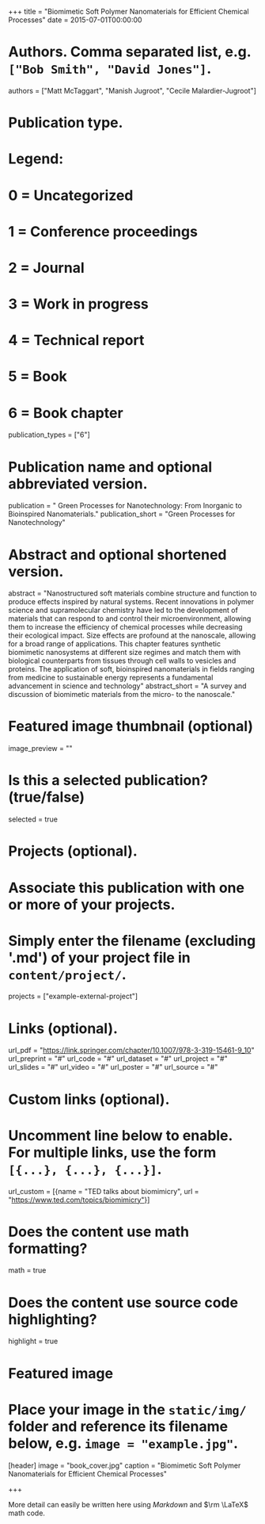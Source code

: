 +++
title = "Biomimetic Soft Polymer Nanomaterials for Efficient Chemical Processes"
date = 2015-07-01T00:00:00

# Authors. Comma separated list, e.g. `["Bob Smith", "David Jones"]`.
authors = ["Matt McTaggart", "Manish Jugroot", "Cecile Malardier-Jugroot"]

# Publication type.
# Legend:
# 0 = Uncategorized
# 1 = Conference proceedings
# 2 = Journal
# 3 = Work in progress
# 4 = Technical report
# 5 = Book
# 6 = Book chapter
publication_types = ["6"]

# Publication name and optional abbreviated version.
publication = " Green Processes for Nanotechnology: From Inorganic to Bioinspired Nanomaterials."
publication_short = "Green Processes for Nanotechnology"

# Abstract and optional shortened version.
abstract = "Nanostructured soft materials combine structure and function to produce effects inspired by natural systems. Recent innovations in polymer science and supramolecular chemistry have led to the development of materials that can respond to and control their microenvironment, allowing them to increase the efficiency of chemical processes while decreasing their ecological impact. Size effects are profound at the nanoscale, allowing for a broad range of applications. This chapter features synthetic biomimetic nanosystems at different size regimes and match them with biological counterparts from tissues through cell walls to vesicles and proteins. The application of soft, bioinspired nanomaterials in fields ranging from medicine to sustainable energy represents a fundamental advancement in science
and technology"
abstract_short = "A survey and discussion of biomimetic materials from the micro- to the nanoscale."

# Featured image thumbnail (optional)
image_preview = ""

# Is this a selected publication? (true/false)
selected = true

# Projects (optional).
#   Associate this publication with one or more of your projects.
#   Simply enter the filename (excluding '.md') of your project file in `content/project/`.
projects = ["example-external-project"]

# Links (optional).
url_pdf = "https://link.springer.com/chapter/10.1007/978-3-319-15461-9_10"
url_preprint = "#"
url_code = "#"
url_dataset = "#"
url_project = "#"
url_slides = "#"
url_video = "#"
url_poster = "#"
url_source = "#"

# Custom links (optional).
#   Uncomment line below to enable. For multiple links, use the form `[{...}, {...}, {...}]`.
url_custom = [{name = "TED talks about biomimicry", url = "https://www.ted.com/topics/biomimicry"}]

# Does the content use math formatting?
math = true

# Does the content use source code highlighting?
highlight = true

# Featured image
# Place your image in the `static/img/` folder and reference its filename below, e.g. `image = "example.jpg"`.
[header]
image = "book_cover.jpg"
caption = "Biomimetic Soft Polymer Nanomaterials for Efficient Chemical Processes"

+++

More detail can easily be written here using *Markdown* and $\rm \LaTeX$ math code.
